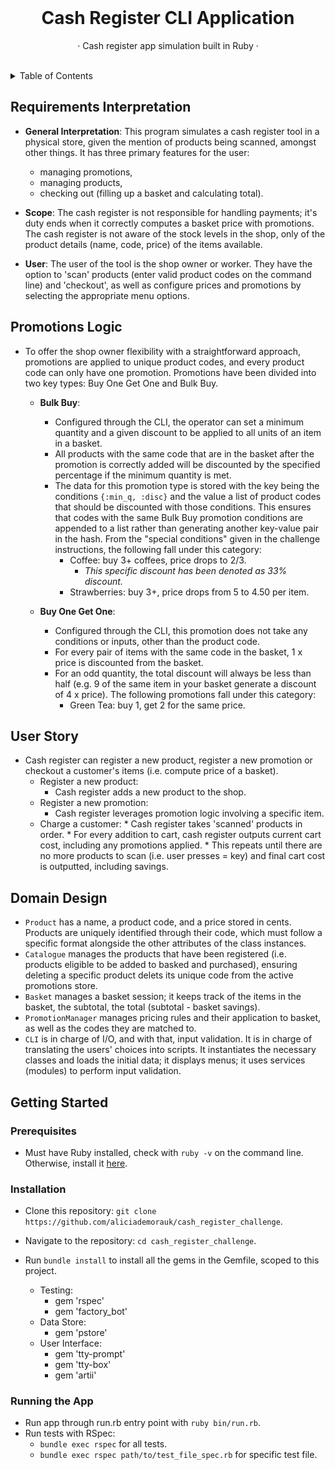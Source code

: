 <div align="center">

<br />

  <h1 align="center">Cash Register CLI Application</h1>
  
  <p align="center">
    <p> · Cash register app simulation built in Ruby · </p>
  </p>
  
</div>

<br />

<!-- TABLE OF CONTENTS -->
<details>
  <summary>Table of Contents</summary>
  <ol>
    <li>
      <a href="#summary">Requirements Interpretation</a>
    </li>
    <li>
      <a href="#promotions-logic">Promotions Logic</a>
    </li>
    <li>
      <a href="#user-story">User Story</a>
    </li>
    <li>
      <a href="#domain-design">Domain Design</a>
    </li>
      <a href="#getting-started">Getting Started</a>
      <ul>
        <li><a href="#prerequisites">Prerequisites</a></li>
        <li><a href="#installation">Installation</a></li>
        <li><a href="#running-the-app">Running The App</a></li>
      </ul>
  </ol>
</details>

## Requirements Interpretation

* **General Interpretation**: This program simulates a cash register tool in a physical store, given the mention of products being scanned, amongst other things. It has three primary features for the user: 
    * managing promotions, 
    * managing products,
    * checking out (filling up a basket and calculating total). 

* **Scope**: The cash register is not responsible for handling payments; it's duty ends when it correctly computes a basket price with promotions. The cash register is not aware of the stock levels in the shop, only of the product details (name, code, price) of the items available.

* **User**: The user of the tool is the shop owner or worker. They have the option to 'scan' products (enter valid product codes on the command line) and 'checkout', as well as configure prices and promotions by selecting the appropriate menu options.

## Promotions Logic

* To offer the shop owner flexibility with a straightforward approach, promotions are applied to unique product codes, and every product code can only have one promotion. Promotions have been divided into two key types: Buy One Get One and Bulk Buy.
  
    * **Bulk Buy**:
        * Configured through the CLI, the operator can set a minimum quantity and a given discount to be applied to all units of an item in a basket.
        * All products with the same code that are in the basket after the promotion is correctly added will be discounted by the specified percentage if the minimum quantity is met.
        * The data for this promotion type is stored with the key being the conditions `{:min_q, :disc}` and the value a list of product codes that should be discounted with those conditions. This ensures that codes with the same Bulk Buy promotion conditions are appended to a list rather than generating another key-value pair in the hash. From the "special conditions" given in the challenge instructions, the following fall under this category:
            * Coffee: buy 3+ coffees, price drops to 2/3.
                * <em> This specific discount has been denoted as 33% discount.</em>
            * Strawberries: buy 3+, price drops from 5 to 4.50 per item.
          
    * **Buy One Get One**:
        * Configured through the CLI, this promotion does not take any conditions or inputs, other than the product code.
        * For every pair of items with the same code in the basket, 1 x price is discounted from the basket.
        * For an odd quantity, the total discount will always be less than half (e.g. 9 of the same item in your basket generate a discount of 4 x price). The following promotions fall under this category:
            * Green Tea: buy 1, get 2 for the same price.

## User Story

* Cash register can register a new product, register a new promotion or checkout a customer's items (i.e. compute price of a basket).
  * Register a new product:
      * Cash register adds a new product to the shop.
  * Register a new promotion:
       * Cash register leverages promotion logic involving a specific item.
  * Charge a customer:
        * Cash register takes 'scanned' products in order.
        * For every addition to cart, cash register outputs current cart cost, including any promotions applied.
        * This repeats until there are no more products to scan (i.e. user presses = key) and final cart cost is outputted, including savings.

## Domain Design

* `Product` has a name, a product code, and a price stored in cents. Products are uniquely identified through their code, which must follow a specific format alongside the other attributes of the class instances.
* `Catalogue` manages the products that have been registered (i.e. products eligible to be added to basked and purchased), ensuring deleting a specific product delets its unique code from the active promotions store.
* `Basket` manages a basket session; it keeps track of the items in the basket, the subtotal, the total (subtotal - basket savings).
* `PromotionManager` manages pricing rules and their application to basket, as well as the codes they are matched to.
* `CLI` is in charge of I/O, and with that, input validation. It is in charge of translating the users' choices into scripts. It instantiates the necessary classes and loads the initial data; it displays menus; it uses services (modules) to perform input validation.

## Getting Started

### Prerequisites

* Must have Ruby installed, check with `ruby -v` on the command line. Otherwise, install it [here](https://www.ruby-lang.org/en/documentation/installation/).


### Installation

  * Clone this repository: `git clone https://github.com/aliciademorauk/cash_register_challenge`.

  * Navigate to the repository: `cd cash_register_challenge`.
    
  * Run `bundle install` to install all the gems in the Gemfile, scoped to this project.
      * Testing:
          * gem 'rspec'
          * gem 'factory_bot'
      * Data Store:
          * gem 'pstore'
      * User Interface:
          * gem 'tty-prompt'
          * gem 'tty-box'
          * gem 'artii'
    

### Running the App
    
  * Run app through run.rb entry point with `ruby bin/run.rb`.
  * Run tests with RSpec:
    * `bundle exec rspec` for all tests.
    * `bundle exec rspec path/to/test_file_spec.rb` for specific test file.
